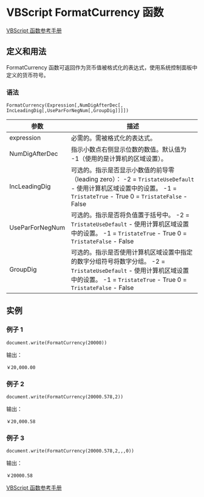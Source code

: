 # VBScript FormatCurrency 函数

[VBScript 函数参考手册](/vbscript/vbscript_ref_functions.asp "VBScript 函数")

## 定义和用法

FormatCurrency 函数可返回作为货币值被格式化的表达式，使用系统控制面板中定义的货币符号。

### 语法

```
FormatCurrency(Expression[,NumDigAfterDec[,
IncLeadingDig[,UseParForNegNum[,GroupDig]]]])
```

| 参数 | 描述 |
| --- | --- |
| expression | 必需的。需被格式化的表达式。 |
| NumDigAfterDec | 指示小数点右侧显示位数的数值。默认值为 -1（使用的是计算机的区域设置）。 |
| IncLeadingDig | 可选的。指示是否显示小数值的前导零（leading zero）：   -2 = `TristateUseDefault` - 使用计算机区域设置中的设置。   -1 = `TristateTrue` - True   0 = `TristateFalse` - False |
| UseParForNegNum | 可选的。指示是否将负值置于括号中。   -2 = `TristateUseDefault` - 使用计算机区域设置中的设置。   -1 = `TristateTrue` - True   0 = `TristateFalse` - False |
| GroupDig | 可选的。指示是否使用计算机区域设置中指定的数字分组符号将数字分组。   -2 = `TristateUseDefault` - 使用计算机区域设置中的设置。   -1 = `TristateTrue` - True   0 = `TristateFalse` - False |

## 实例

### 例子 1

```
document.write(FormatCurrency(20000))
```

输出：

```
￥20,000.00
```

### 例子 2

```
document.write(FormatCurrency(20000.578,2))
```

输出：

```
￥20,000.58
```

### 例子 3

```
document.write(FormatCurrency(20000.578,2,,,0))
```

输出：

```
￥20000.58
```

[VBScript 函数参考手册](/vbscript/vbscript_ref_functions.asp "VBScript 函数")
